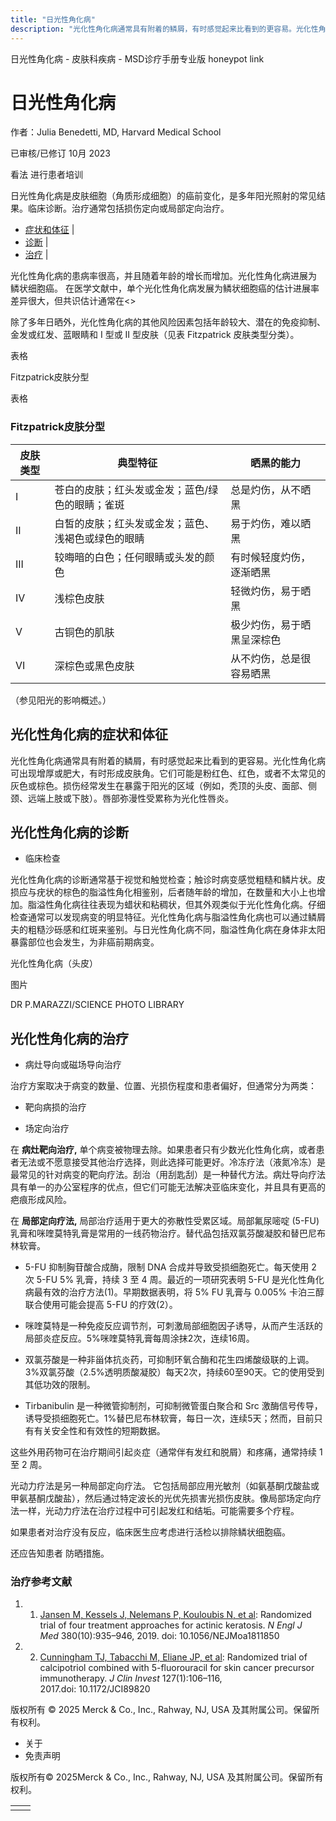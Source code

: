 ```yaml
---
title: "日光性角化病"
description: "光化性角化病通常具有附着的鳞屑，有时感觉起来比看到的更容易。光化性角化病可出现增厚或肥大，有时形成皮肤角。它们可能是粉红色、红色，或者不太常见的灰色或棕色。损伤经常发生在暴露于阳光的区域（例如，秃顶的头皮、面部、侧颈、远端上肢或下肢）。唇部弥漫性受累称为光化性唇炎。"
---
```


﻿日光性角化病 \- 皮肤科疾病 \- MSD诊疗手册专业版 honeypot link

# 日光性角化病

作者：Julia Benedetti, MD, Harvard Medical School

已审核/已修订 10月 2023

看法 进行患者培训

日光性角化病是皮肤细胞（角质形成细胞）的癌前变化，是多年阳光照射的常见结果。临床诊断。治疗通常包括损伤定向或局部定向治疗。

- [症状和体征](#症状和体征_v60577893_zh) \|
- [诊断](#诊断_v60577897_zh) \|
- [治疗](#治疗_v60577906_zh) \|

光化性角化病的患病率很高，并且随着年龄的增长而增加。光化性角化病进展为 鳞状细胞癌。 在医学文献中，单个光化性角化病发展为鳞状细胞癌的估计进展率差异很大，但共识估计通常在<>

除了多年日晒外，光化性角化病的其他风险因素包括年龄较大、潜在的免疫抑制、金发或红发、蓝眼睛和 I 型或 II 型皮肤（见表 Fitzpatrick 皮肤类型分类）。

表格

Fitzpatrick皮肤分型

表格

### Fitzpatrick皮肤分型

| 皮肤类型 | 典型特征 | 晒黑的能力 |
| --- | --- | --- |
| I | 苍白的皮肤；红头发或金发；蓝色/绿色的眼睛；雀斑 | 总是灼伤，从不晒黑 |
| II | 白皙的皮肤；红头发或金发；蓝色、浅褐色或绿色的眼睛 | 易于灼伤，难以晒黑 |
| III | 较晦暗的白色；任何眼睛或头发的颜色 | 有时候轻度灼伤，逐渐晒黑 |
| IV | 浅棕色皮肤 | 轻微灼伤，易于晒黑 |
| V | 古铜色的肌肤 | 极少灼伤，易于晒黑呈深棕色 |
| VI | 深棕色或黑色皮肤 | 从不灼伤，总是很容易晒黑 |

（参见阳光的影响概述。）

## 光化性角化病的症状和体征

光化性角化病通常具有附着的鳞屑，有时感觉起来比看到的更容易。光化性角化病可出现增厚或肥大，有时形成皮肤角。它们可能是粉红色、红色，或者不太常见的灰色或棕色。损伤经常发生在暴露于阳光的区域（例如，秃顶的头皮、面部、侧颈、远端上肢或下肢）。唇部弥漫性受累称为光化性唇炎。

## 光化性角化病的诊断

- 临床检查


光化性角化病的诊断通常基于视觉和触觉检查；触诊时病变感觉粗糙和鳞片状。皮损应与疣状的棕色的脂溢性角化相鉴别，后者随年龄的增加，在数量和大小上也增加。脂溢性角化病往往表现为蜡状和粘稠状，但其外观类似于光化性角化病。仔细检查通常可以发现病变的明显特征。光化性角化病与脂溢性角化病也可以通过鳞屑夫的粗糙沙砾感和红斑来鉴别。与日光性角化病不同，脂溢性角化病在身体非太阳暴露部位也会发生，为非癌前期病变。

光化性角化病（头皮）



图片

DR P.MARAZZI/SCIENCE PHOTO LIBRARY

## 光化性角化病的治疗

- 病灶导向或磁场导向治疗


治疗方案取决于病变的数量、位置、光损伤程度和患者偏好，但通常分为两类：

- 靶向病损的治疗

- 场定向治疗


在 **病灶靶向治疗,** 单个病变被物理去除。如果患者只有少数光化性角化病，或者患者无法或不愿意接受其他治疗选择，则此选择可能更好。冷冻疗法（液氮冷冻）是最常见的针对病变的靶向疗法。刮治（用刮匙刮）是一种替代方法。病灶导向疗法具有单一的办公室程序的优点，但它们可能无法解决亚临床变化，并且具有更高的疤痕形成风险。

在 **局部定向疗法,** 局部治疗适用于更大的弥散性受累区域。局部氟尿嘧啶 (5-FU) 乳膏和咪喹莫特乳膏是常用的一线药物治疗。替代品包括双氯芬酸凝胶和替巴尼布林软膏。

- 5-FU 抑制胸苷酸合成酶，限制 DNA 合成并导致受损细胞死亡。每天使用 2 次 5-FU 5% 乳膏，持续 3 至 4 周。最近的一项研究表明 5-FU 是光化性角化病最有效的治疗方法(1)。早期数据表明，将 5% FU 乳膏与 0.005% 卡泊三醇联合使用可能会提高 5-FU 的疗效(2）。

- 咪喹莫特是一种免疫反应调节剂，可刺激局部细胞因子诱导，从而产生活跃的局部炎症反应。5%咪喹莫特乳膏每周涂抹2次，连续16周。

- 双氯芬酸是一种非甾体抗炎药，可抑制环氧合酶和花生四烯酸级联的上调。3%双氯芬酸（2.5%透明质酸凝胶）每天2次，持续60至90天。它的使用受到其低功效的限制。

- Tirbanibulin 是一种微管抑制剂，可抑制微管蛋白聚合和 Src 激酶信号传导，诱导受损细胞死亡。1%替巴尼布林软膏，每日一次，连续5天；然而，目前只有有关安全性和有效性的短期数据。


这些外用药物可在治疗期间引起炎症（通常伴有发红和脱屑）和疼痛，通常持续 1 至 2 周。

光动力疗法是另一种局部定向疗法。 它包括局部应用光敏剂（如氨基酮戊酸盐或甲氨基酮戊酸盐），然后通过特定波长的光优先损害光损伤皮肤。像局部场定向疗法一样，光动力疗法在治疗过程中可引起发红和结垢。可能需要多个疗程。

如果患者对治疗没有反应，临床医生应考虑进行活检以排除鳞状细胞癌。

还应告知患者 防晒措施。

### 治疗参考文献

1. 1. [Jansen M, Kessels J, Nelemans P, Kouloubis N, et al](https://pubmed.ncbi.nlm.nih.gov/30855743/): Randomized trial of four treatment approaches for actinic keratosis. _N Engl J Med_ 380(10):935–946, 2019. doi: 10.1056/NEJMoa1811850

2. 2. [Cunningham TJ, Tabacchi M, Eliane JP, et al](https://www.ncbi.nlm.nih.gov/pmc/articles/PMC5199703/): Randomized trial of calcipotriol combined with 5-fluorouracil for skin cancer precursor immunotherapy. _J Clin Invest_ 127(1):106–116, 2017.doi: 10.1172/JCI89820




版权所有 © 2025
Merck & Co., Inc., Rahway, NJ, USA 及其附属公司。保留所有权利。

- 关于
- 免责声明

版权所有© 2025Merck & Co., Inc., Rahway, NJ, USA 及其附属公司。保留所有权利。

|     |     |
| --- | --- |
|  |  |